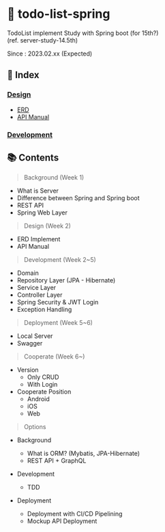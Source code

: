 # 📄 todo-list-spring
TodoList implement Study with Spring boot (for 15th?)  
(ref. server-study-14.5th)

Since : 2023.02.xx (Expected)

## 📌 Index
### [Design](./Design/README.md)
- [ERD](./erd.md)
- [API Manual](./api.md)
### [Development](./Development/README.md)

## 📚 Contents
> Background (Week 1)  
  - What is Server  
  - Difference between Spring and Spring boot  
  - REST API  
  - Spring Web Layer

> Design (Week 2)  
  - ERD Implement  
  - API Manual  
 
 > Development (Week 2~5)  
  - Domain  
  - Repository Layer (JPA - Hibernate)  
  - Service Layer  
  - Controller Layer  
  - Spring Security & JWT Login  
  - Exception Handling  
 
 > Deployment (Week 5~6)  
  - Local Server  
  - Swagger  
 
 > Cooperate (Week 6~)  
  - Version  
    - Only CRUD    
    - With Login  
  - Cooperate Position  
    - Android  
    - iOS  
    - Web  
 
 > Options  
  - Background
    - What is ORM? (Mybatis, JPA-Hibernate)  
    - REST API + GraphQL  
    
  - Development
    - TDD
  
  - Deployment
    - Deployment with CI/CD Pipelining  
    - Mockup API Deployment  
